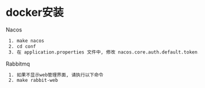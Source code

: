 # docker安装

Nacos

 ```bash  
  1. make nacos
  2. cd conf
  3. 在 application.properties 文件中, 修改 nacos.core.auth.default.token.secret.key 为 SecretKey012345678901234567890123456789012345678901234567890123456789
 
```

Rabbitmq

 ```bash  
  1. 如果不显示web管理界面, 请执行以下命令
  2. make rabbit-web
  
```
